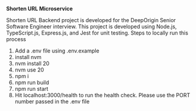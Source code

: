 **Shorten URL Microservice**

Shorten URL Backend project is developed for the DeepOrigin Senior Software Engineer interview.
This project is developed using Node.js, TypeScript.js, Express.js, and Jest for unit testing.
Steps to locally run this process
1. Add a .env file using .env.example
2. install nvm
3. nvm install 20
4. nvm use 20
5. npm i
6. npm run build
7. npm run start
8. Hit localhost:3000/health to run the health check. Please use the PORT number passed in the .env file
